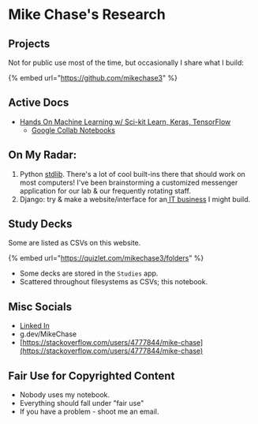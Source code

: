 # Mike Chase's Research

## Projects

Not for public use most of the time, but occasionally I share what I build:

{% embed url="https://github.com/mikechase3" %}

## Active Docs

* [Hands On Machine Learning w/ Sci-kit Learn, Keras, TensorFlow](compscidev/ai/courses/hands-on-ml.md)
  * [Google Collab Notebooks](https://colab.research.google.com/github/ageron/handson-ml3/blob/main/)

## On My Radar:

1. Python [stdlib](compscidev/languages-and-architectures/python/standard-library/). There's a lot of cool built-ins there that should work on most computers! I've been brainstorming a customized messenger application for our lab & our frequently rotating staff.
2. Django: try & make a website/interface for an[ IT business](https://www.dam-it.tech/) I might build.

## Study Decks

Some are listed as CSVs on this website.

{% embed url="https://quizlet.com/mikechase3/folders" %}

* Some decks are stored in the `Studies` app.
* Scattered throughout filesystems as CSVs; this notebook.

## Misc Socials

* [Linked In](https://www.linkedin.com/in/michaelgchase/)
* g.dev/MikeChase
* [https://stackoverflow.com/users/4777844/mike-chase](https://stackoverflow.com/users/4777844/mike-chase)

## Fair Use for Copyrighted Content

* Nobody uses my notebook.
* Everything should fall under "fair use"
* If you have a problem - shoot me an email.
